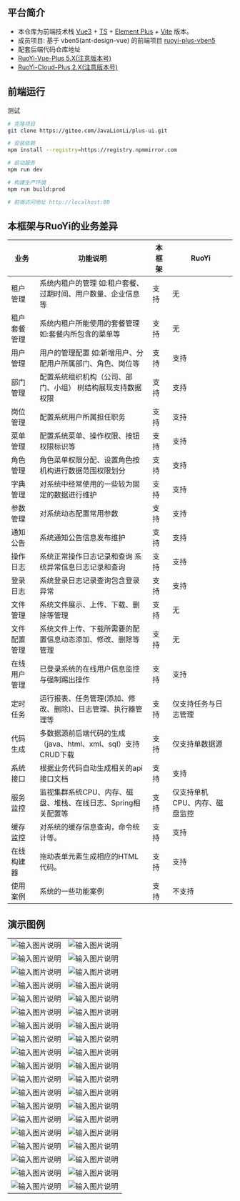## 平台简介

- 本仓库为前端技术栈 [Vue3](https://v3.cn.vuejs.org) + [TS](https://www.typescriptlang.org/) + [Element Plus](https://element-plus.org/zh-CN) + [Vite](https://cn.vitejs.dev) 版本。
- 成员项目: 基于 vben5(ant-design-vue) 的前端项目 [ruoyi-plus-vben5](https://gitee.com/dapppp/ruoyi-plus-vben5)
- 配套后端代码仓库地址
- [RuoYi-Vue-Plus 5.X(注意版本号)](https://gitee.com/dromara/RuoYi-Vue-Plus)
- [RuoYi-Cloud-Plus 2.X(注意版本号)](https://gitee.com/dromara/RuoYi-Cloud-Plus)

## 前端运行
测试
```bash
# 克隆项目
git clone https://gitee.com/JavaLionLi/plus-ui.git

# 安装依赖
npm install --registry=https://registry.npmmirror.com

# 启动服务
npm run dev

# 构建生产环境
npm run build:prod

# 前端访问地址 http://localhost:80
```

## 本框架与RuoYi的业务差异

| 业务         | 功能说明                                                      | 本框架 | RuoYi                         |
| ------------ | ------------------------------------------------------------- | ------ | ----------------------------- |
| 租户管理     | 系统内租户的管理 如:租户套餐、过期时间、用户数量、企业信息等  | 支持   | 无                            |
| 租户套餐管理 | 系统内租户所能使用的套餐管理 如:套餐内所包含的菜单等          | 支持   | 无                            |
| 用户管理     | 用户的管理配置 如:新增用户、分配用户所属部门、角色、岗位等    | 支持   | 支持                          |
| 部门管理     | 配置系统组织机构（公司、部门、小组） 树结构展现支持数据权限   | 支持   | 支持                          |
| 岗位管理     | 配置系统用户所属担任职务                                      | 支持   | 支持                          |
| 菜单管理     | 配置系统菜单、操作权限、按钮权限标识等                        | 支持   | 支持                          |
| 角色管理     | 角色菜单权限分配、设置角色按机构进行数据范围权限划分          | 支持   | 支持                          |
| 字典管理     | 对系统中经常使用的一些较为固定的数据进行维护                  | 支持   | 支持                          |
| 参数管理     | 对系统动态配置常用参数                                        | 支持   | 支持                          |
| 通知公告     | 系统通知公告信息发布维护                                      | 支持   | 支持                          |
| 操作日志     | 系统正常操作日志记录和查询 系统异常信息日志记录和查询         | 支持   | 支持                          |
| 登录日志     | 系统登录日志记录查询包含登录异常                              | 支持   | 支持                          |
| 文件管理     | 系统文件展示、上传、下载、删除等管理                          | 支持   | 无                            |
| 文件配置管理 | 系统文件上传、下载所需要的配置信息动态添加、修改、删除等管理  | 支持   | 无                            |
| 在线用户管理 | 已登录系统的在线用户信息监控与强制踢出操作                    | 支持   | 支持                          |
| 定时任务     | 运行报表、任务管理(添加、修改、删除)、日志管理、执行器管理等  | 支持   | 仅支持任务与日志管理          |
| 代码生成     | 多数据源前后端代码的生成（java、html、xml、sql）支持CRUD下载  | 支持   | 仅支持单数据源                |
| 系统接口     | 根据业务代码自动生成相关的api接口文档                         | 支持   | 支持                          |
| 服务监控     | 监视集群系统CPU、内存、磁盘、堆栈、在线日志、Spring相关配置等 | 支持   | 仅支持单机CPU、内存、磁盘监控 |
| 缓存监控     | 对系统的缓存信息查询，命令统计等。                            | 支持   | 支持                          |
| 在线构建器   | 拖动表单元素生成相应的HTML代码。                              | 支持   | 支持                          |
| 使用案例     | 系统的一些功能案例                                            | 支持   | 不支持                        |

## 演示图例

|                                                                                                      |                                                                                                      |
| ---------------------------------------------------------------------------------------------------- | ---------------------------------------------------------------------------------------------------- |
| ![输入图片说明](https://foruda.gitee.com/images/1680077524361362822/270bb429_1766278.png '屏幕截图') | ![输入图片说明](https://foruda.gitee.com/images/1680077619939771291/989bf9b6_1766278.png '屏幕截图') |
| ![输入图片说明](https://foruda.gitee.com/images/1680077681751513929/1c27c5bd_1766278.png '屏幕截图') | ![输入图片说明](https://foruda.gitee.com/images/1680077721559267315/74d63e23_1766278.png '屏幕截图') |
| ![输入图片说明](https://foruda.gitee.com/images/1680077765638904515/1b75d4a6_1766278.png '屏幕截图') | ![输入图片说明](https://foruda.gitee.com/images/1680078026375951297/eded7a4b_1766278.png '屏幕截图') |
| ![输入图片说明](https://foruda.gitee.com/images/1680078237104531207/0eb1b6a7_1766278.png '屏幕截图') | ![输入图片说明](https://foruda.gitee.com/images/1680078254306078709/5931e22f_1766278.png '屏幕截图') |
| ![输入图片说明](https://foruda.gitee.com/images/1680078287971528493/0b9af60a_1766278.png '屏幕截图') | ![输入图片说明](https://foruda.gitee.com/images/1680078308138770249/8d3b6696_1766278.png '屏幕截图') |
| ![输入图片说明](https://foruda.gitee.com/images/1680078352553634393/db5ef880_1766278.png '屏幕截图') | ![输入图片说明](https://foruda.gitee.com/images/1680078378238393374/601e4357_1766278.png '屏幕截图') |
| ![输入图片说明](https://foruda.gitee.com/images/1680078414983206024/2aae27c1_1766278.png '屏幕截图') | ![输入图片说明](https://foruda.gitee.com/images/1680078446738419874/ecce7d59_1766278.png '屏幕截图') |
| ![输入图片说明](https://foruda.gitee.com/images/1680078475971341775/149e8634_1766278.png '屏幕截图') | ![输入图片说明](https://foruda.gitee.com/images/1680078491666717143/3fadece7_1766278.png '屏幕截图') |
| ![输入图片说明](https://foruda.gitee.com/images/1680078558863188826/fb8ced2a_1766278.png '屏幕截图') | ![输入图片说明](https://foruda.gitee.com/images/1680078574561685461/ae68a0b2_1766278.png '屏幕截图') |
| ![输入图片说明](https://foruda.gitee.com/images/1680078594932772013/9d8bfec6_1766278.png '屏幕截图') | ![输入图片说明](https://foruda.gitee.com/images/1680078626493093532/fcfe4ff6_1766278.png '屏幕截图') |
| ![输入图片说明](https://foruda.gitee.com/images/1680078643608812515/0295bd4f_1766278.png '屏幕截图') | ![输入图片说明](https://foruda.gitee.com/images/1680078685196286463/d7612c81_1766278.png '屏幕截图') |
| ![输入图片说明](https://foruda.gitee.com/images/1680078703877318597/56fce0bc_1766278.png '屏幕截图') | ![输入图片说明](https://foruda.gitee.com/images/1680078716586545643/b6dbd68f_1766278.png '屏幕截图') |
| ![输入图片说明](https://foruda.gitee.com/images/1680078734103217688/eb1e6aa6_1766278.png '屏幕截图') | ![输入图片说明](https://foruda.gitee.com/images/1680078759131415480/73c525d8_1766278.png '屏幕截图') |
| ![输入图片说明](https://foruda.gitee.com/images/1680078779416197879/75e3ed02_1766278.png '屏幕截图') | ![输入图片说明](https://foruda.gitee.com/images/1680078802329118061/77e10915_1766278.png '屏幕截图') |
| ![输入图片说明](https://foruda.gitee.com/images/1680078893627848351/34a1c342_1766278.png '屏幕截图') | ![输入图片说明](https://foruda.gitee.com/images/1680078928175016986/f126ec4a_1766278.png '屏幕截图') |
| ![输入图片说明](https://foruda.gitee.com/images/1680078941718318363/b68a0f72_1766278.png '屏幕截图') | ![输入图片说明](https://foruda.gitee.com/images/1680078963175518631/3bb769a1_1766278.png '屏幕截图') |
| ![输入图片说明](https://foruda.gitee.com/images/1680078982294090567/b31c343d_1766278.png '屏幕截图') | ![输入图片说明](https://foruda.gitee.com/images/1680079000642440444/77ca82a9_1766278.png '屏幕截图') |
| ![输入图片说明](https://foruda.gitee.com/images/1680079020995074177/03b7d52e_1766278.png '屏幕截图') | ![输入图片说明](https://foruda.gitee.com/images/1680079039367822173/76811806_1766278.png '屏幕截图') |
| ![输入图片说明](https://foruda.gitee.com/images/1680079274333484664/4dfdc7c0_1766278.png '屏幕截图') | ![输入图片说明](https://foruda.gitee.com/images/1680079290467458224/d6715fcf_1766278.png '屏幕截图') |
